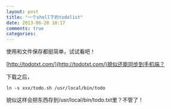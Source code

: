 ```yaml
---
layout: post
title: "一个shell下的todolist"
date: 2013-06-28 10:17
comments: true
categories: 
---
```

使用和文件保存都挺简单，试试看吧！

[http://todotxt.com/](http://todotxt.com/)貌似还能同步到手机端？

下载之后，
	
	ln -s xxx/todo.sh /usr/local/bin/todo

貌似这样会把东西存到/usr/local/bin/todo.txt里？不管了！